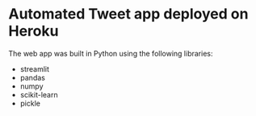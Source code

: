 # Automated Tweet app deployed on Heroku



The web app was built in Python using the following libraries:
* streamlit
* pandas
* numpy
* scikit-learn
* pickle
